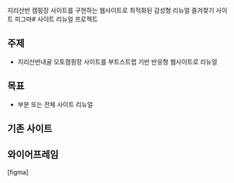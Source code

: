지리산반 캠핑장 사이트를 구현하는 웹사이트로 최적화된 감성형 리뉴얼
즐겨찾기 사이트
피그마# 사이트 리뉴얼 프로젝트

## 주제
* 지리산반내골 오토캠핑장 사이트를 부트스트랩 기반 반응형 웹사이트로 리뉴얼

## 목표
* 부분 또는 전체 사이트 리뉴얼

## 기존 사이트


## 와이어프레임
[figma]